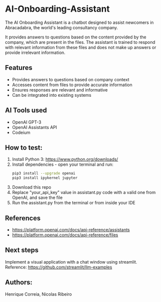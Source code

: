 # AI-Onboarding-Assistant

The AI Onboarding Assistant is a chatbot designed to assist newcomers in Abracadabra, the world's leading consultancy company. 

It provides answers to questions based on the content provided by the company, which are present in the files. The assistant is trained to respond with relevant information from these files and does not make up answers or provide irrelevant information.


## Features
- Provides answers to questions based on company context
- Accesses content from files to provide accurate information
- Ensures responses are relevant and informative
- Can be integrated into existing systems

## AI Tools used
- OpenAI GPT-3
- OpenAI Assistants API
- Codeium

## How to test:

1) Install Python 3: 
https://www.python.org/downloads/
2) Install dependencies - open your terminal and run:
    ```bash
    pip3 install --upgrade openai
    pip3 install ipykernel jupyter
    ```
3) Download this repo
4) Replace "your_api_key" value in assistant.py code with a valid one from OpenAI, and save the file
5) Run the assistant.py from the terminal or from inside your IDE

## References
- https://platform.openai.com/docs/api-reference/assistants
- https://platform.openai.com/docs/api-reference/files

## Next steps
Implement a visual application with a chat window using streamlit. 
Reference: https://github.com/streamlit/llm-examples

## Authors:
Henrique Correia,
Nicolas Ribeiro